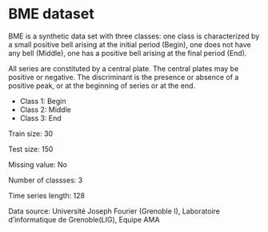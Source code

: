 # BME dataset

BME is a synthetic data set with three classes:  one class is characterized by a small positive bell arising at the initial period (Begin), one does not have any bell (Middle), one has a positive bell arising at the final period (End).

All series are constituted by a central plate. The central plates may be positive or negative. The discriminant is the presence or absence of a positive peak, or at the beginning of series or at the end.

- Class 1: Begin
- Class 2: Middle
- Class 3: End

Train size: 30

Test size: 150

Missing value: No

Number of classses: 3

Time series length: 128

Data source: Université Joseph Fourier (Grenoble I), Laboratoire d’informatique de Grenoble(LIG), Equipe AMA
